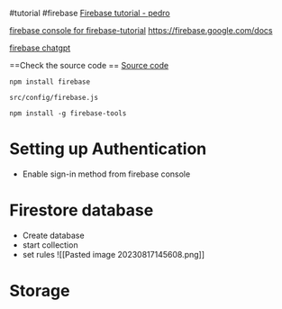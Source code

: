 #tutorial #firebase 
[Firebase tutorial - pedro](https://www.youtube.com/watch?v=2hR-uWjBAgw&ab_channel=PedroTech)

[firebase console for firebase-tutorial](https://console.firebase.google.com/u/0/project/fir-tutorial-2bbe0/overview)
https://firebase.google.com/docs

[firebase chatgpt](https://chat.openai.com/c/d14f5d13-4a7d-44d8-a8a9-0424d3222ef8)


==Check the source code ==
[Source code](https://github1s.com/machadop1407/react-firebase-course/tree/main)

```
npm install firebase
```

`src/config/firebase.js`

```
npm install -g firebase-tools
```

# Setting up Authentication
- Enable sign-in method from firebase console
# Firestore database
- Create database
- start collection
- set rules
![[Pasted image 20230817145608.png]]

# Storage

